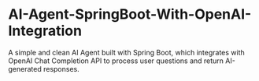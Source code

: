 # AI-Agent-SpringBoot-With-OpenAI-Integration
A simple and clean AI Agent built with Spring Boot, which integrates with OpenAI Chat Completion API to process user questions and return AI-generated responses.
